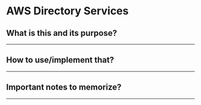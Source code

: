 # AWS Directory Services

## What is this and its purpose?

---

## How to use/implement that?

---

## Important notes to memorize?

---
